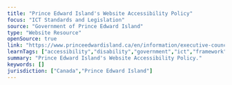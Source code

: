 ```yaml
---
title: "Prince Edward Island's Website Accessibility Policy"
focus: "ICT Standards and Legislation"
source: "Government of Prince Edward Island"
type: "Website Resource"
openSource: true
link: "https://www.princeedwardisland.ca/en/information/executive-council-office/website-accessibility-policy"
learnTags: ["accessibility","disability","government","ict","framework","fairness","canadianLandscape","regulation"]
summary: "Prince Edward Island's Website Accessibility Policy."
keywords: []
jurisdiction: ["Canada","Prince Edward Island"]
---
```

